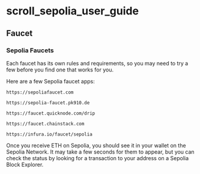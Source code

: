 # scroll_sepolia_user_guide
## Faucet

### Sepolia Faucets

Each faucet has its own rules and requirements, so you may need to try a few before you find one that works for you.

Here are a few Sepolia faucet apps:

~~~
https://sepoliafaucet.com
~~~
~~~
https://sepolia-faucet.pk910.de
~~~
~~~
https://faucet.quicknode.com/drip
~~~
```
https://faucet.chainstack.com
```
```
https://infura.io/faucet/sepolia
```
Oncе you receive ETH on Sepolia, you should see it in your wallet on the Sepolia Network. It may take a few seconds for them to appear, but you can check the status by looking for a transaction to your address on a Sepolia Block Explorer.




